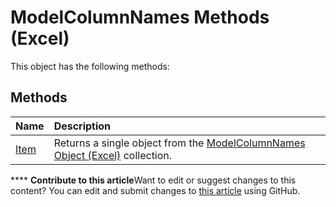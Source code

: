 
# ModelColumnNames Methods (Excel)
This object has the following methods:

## Methods



|**Name**|**Description**|
|:-----|:-----|
| [Item](49db4920-ef4b-db88-1c6f-e7d4450fd09e.md)|Returns a single object from the  [ModelColumnNames Object (Excel)](3a8a966f-b987-a77b-1d4c-eb7b35179f8b.md) collection.|

****   **Contribute to this article**Want to edit or suggest changes to this content? You can edit and submit changes to  [this article](https://github.com/jhershey00/VBA_Excel_Test/OpenXMLCon/articles/5841011e-6ba1-c445-7f46-38e934dc9da1.md) using GitHub.

